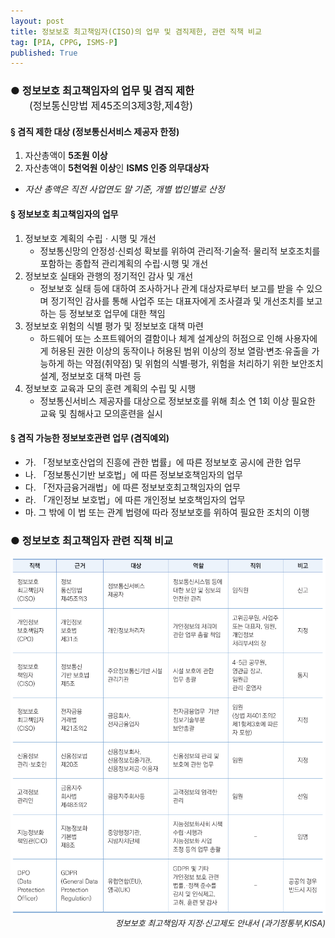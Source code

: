 ```yaml
---
layout: post
title: 정보보호 최고책임자(CISO)의 업무 및 겸직제한, 관련 직책 비교
tag: [PIA, CPPG, ISMS-P]
published: True
---
```



### ● 정보보호 최고책임자의 업무 및 겸직 제한 <br/><span style="font-weight: normal;font-size: medium;margin-left: 30px;">(정보통신망법 제45조의3제3항,제4항)</span>

#### § 겸직 제한 대상 (정보통신서비스 제공자 한정)
1. 자산총액이 **5조원 이상**
2. 자산총액이 **5천억원 이상**인 **ISMS 인증 의무대상자** 
- _자산 총액은 직전 사업연도 말 기준, 개별 법인별로 산정_

#### § 정보보호 최고책임자의 업무
1. 정보보호 계획의 수립ㆍ시행 및 개선
   - 정보통신망의 안정성·신뢰성 확보를 위하여 관리적·기술적· 
물리적 보호조치를 포함하는 종합적 관리계획의 수립·시행 및 개선  
2. 정보보호 실태와 관행의 정기적인 감사 및 개선
   - 정보보호 실태 등에 대하여 조사하거나 관계 대상자로부터 보고를 받을 수 있으며 정기적인 감사를 통해 사업주 또는 대표자에게 조사결과 및 개선조치를 보고하는 등 정보보호 업무에 대한 책임
3. 정보보호 위험의 식별 평가 및 정보보호 대책 마련
   - 하드웨어 또는 소프트웨어의 결함이나 체계 설계상의 허점으로 인해  사용자에게 허용된 권한 이상의 동작이나 허용된 범위 이상의 정보 열람·변조·유출을 가능하게 하는 약점(취약점) 및 위험의 식별·평가, 위험을 처리하기 위한 보안조치 설계, 정보보호 대책 마련 등
4. 정보보호 교육과 모의 훈련 계획의 수립 및 시행
   - 정보통신서비스  제공자를  대상으로 정보보호를 위해 최소 연 1회 이상 필요한 교육 및 침해사고 모의훈련을 실시

#### § 겸직 가능한 정보보호관련 업무 (겸직예외)
- 가. 「정보보호산업의 진흥에 관한 법률」에 따른 정보보호 공시에 관한 업무  
- 나. 「정보통신기반 보호법」에 따른 정보보호책임자의 업무  
- 다. 「전자금융거래법」에 따른 정보보호최고책임자의 업무  
- 라. 「개인정보 보호법」에 따른 개인정보 보호책임자의 업무  
- 마. 그 밖에 이 법 또는 관계 법령에 따라 정보보호를 위하여 필요한 조치의 이행  
  
<p></p>

### ● 정보보호 최고책임자 관련 직책 비교

![](../../img/2022-01-07-정보보호%20최고책임자%20비교/2022-01-07-11-58-23.png)  
<span style="float: right;font-size: small;font-style: italic;">정보보호 최고책임자 지정·신고제도 안내서 (과기정통부,KISA)</span>  




